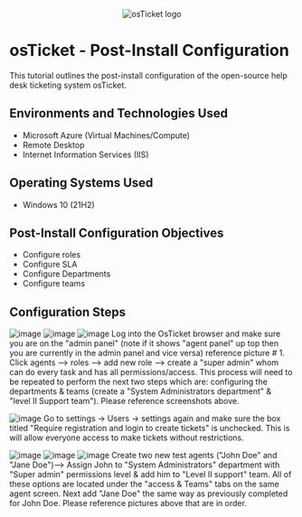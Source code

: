 <p align="center">
<img src="https://i.imgur.com/Clzj7Xs.png" alt="osTicket logo"/>
</p>

<h1>osTicket - Post-Install Configuration</h1>
This tutorial outlines the post-install configuration of the open-source help desk ticketing system osTicket.<br />


<h2>Environments and Technologies Used</h2>

- Microsoft Azure (Virtual Machines/Compute)
- Remote Desktop
- Internet Information Services (IIS)

<h2>Operating Systems Used </h2>

- Windows 10</b> (21H2)

<h2>Post-Install Configuration Objectives</h2>

- Configure roles
- Configure SLA
- Configure Departments
- Configure teams
  
<h2>Configuration Steps</h2>


![image](https://github.com/derekjonesaa/osticket-prereqs/assets/167825508/c9d707f3-c523-406f-93e1-fd42c8c42570)
![image](https://github.com/derekjonesaa/osticket-prereqs/assets/167825508/0ce583c1-3b8f-4ac5-8366-bf3aa1b0e9bd)
![image](https://github.com/derekjonesaa/osticket-prereqs/assets/167825508/61e194d8-6a27-4076-87d1-53fcca8ab059)
Log into the OsTicket browser and make sure you are on the "admin panel" (note if it shows "agent panel" up top then you are currently in the admin panel and vice versa) reference picture # 1. Click agents --> roles --> add new role --> create a "super admin" whom can do every task and has all permissions/access. This process will need to be repeated to perform the next two steps which are: configuring the departments & teams (create a "System Administrators department" & "level II Support team"). Please reference screenshots above.



![image](https://github.com/derekjonesaa/osticket-prereqs/assets/167825508/a8c6ef48-2e3d-42ff-9ac8-5cebbbaa1be3)
Go to settings -> Users -> settings again and make sure the box titled "Require registration and login to create tickets" is unchecked. This is will allow everyone access to make tickets without restrictions.


![image](https://github.com/derekjonesaa/osticket-prereqs/assets/167825508/ea654a90-e1d3-42b0-be47-087571156d90)
![image](https://github.com/derekjonesaa/osticket-prereqs/assets/167825508/846452b8-9e61-4a07-abd6-5c5c9971bbac)
![image](https://github.com/derekjonesaa/osticket-prereqs/assets/167825508/6e683a39-f469-4ce4-a362-ef8c0d7713c1)
Create two new test agents ("John Doe" and "Jane Doe")--> Assign John to "System Administrators" department with "Super admin" permissions level & add him to "Level II support" team. All of these options are located under the "access & Teams" tabs on the same agent screen. Next add "Jane Doe" the same way as previously completed for John Doe. Please reference pictures above that are in order.



